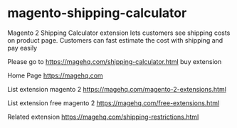# magento-shipping-calculator
Magento 2 Shipping Calculator extension lets customers see shipping costs on product page. Customers can fast estimate the cost with shipping and pay easily

Please go to https://magehq.com/shipping-calculator.html buy extension

Home Page https://magehq.com

List extension magento 2 https://magehq.com/magento-2-extensions.html

List extension free magento 2 https://magehq.com/free-extensions.html

Related extension https://magehq.com/shipping-restrictions.html
